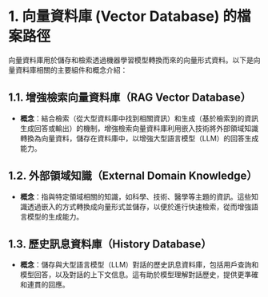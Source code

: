 # 1. 向量資料庫 (Vector Database) 的檔案路徑
向量資料庫用於儲存和檢索透過機器學習模型轉換而來的向量形式資料。以下是向量資料庫相關的主要組件和概念介紹：


## 1.1. 增強檢索向量資料庫（RAG Vector Database）
- **概念**：結合檢索（從大型資料庫中找到相關資訊）和生成（基於檢索到的資訊生成回答或輸出）的機制，增強檢索向量資料庫利用嵌入技術將外部領域知識轉換為向量資料，儲存在資料庫中，以增強大型語言模型（LLM）的回答生成能力。

## 1.2. 外部領域知識（External Domain Knowledge）
- **概念**：指與特定領域相關的知識，如科學、技術、醫學等主題的資訊。這些知識透過嵌入的方式轉換成向量形式並儲存，以便於進行快速檢索，從而增強語言模型的生成能力。

## 1.3. 歷史訊息資料庫（History Database）
- **概念**：儲存與大型語言模型（LLM）對話的歷史訊息資料庫，包括用戶查詢和模型回答，以及對話的上下文信息。這有助於模型理解對話歷史，提供更準確和連貫的回應。
